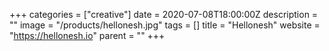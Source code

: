+++
categories = ["creative"]
date = 2020-07-08T18:00:00Z
description = ""
image = "/products/hellonesh.jpg"
tags = []
title = "Hellonesh"
website = "https://hellonesh.io"
parent = ""
+++

